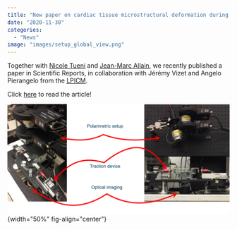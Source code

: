 ```yaml
---
title: "New paper on cardiac tissue microstructural deformation during traction assay"
date: "2020-11-30"
categories: 
  - "News"
image: "images/setup_global_view.png"
---
```


Together with [Nicole Tueni](https://m3disim.saclay.inria.fr/people/nicole-tueni) and [Jean-Marc Allain](https://m3disim.saclay.inria.fr/people/jean-marc-allain), we recently published a paper in Scientific Reports, in collaboration with Jérémy Vizet and Angelo Pierangelo from the [LPICM](https://portail.polytechnique.edu/lpicm/en).  
  
Click [here](https://www.nature.com/articles/s41598-020-76820-w#citeas) to read the article!

![](images/setup_global_view-1024x506.png){width="50%" fig-align="center"}
